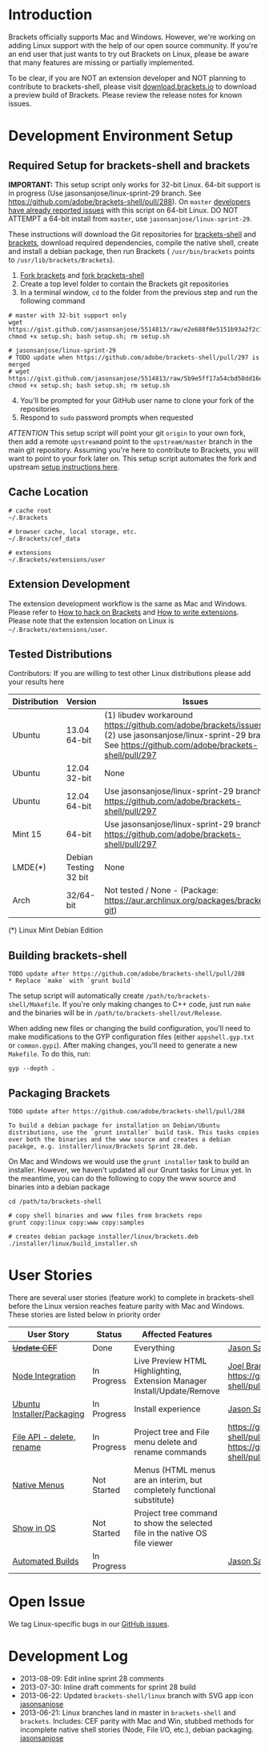 Introduction
====

Brackets officially supports Mac and Windows. However, we're working on adding Linux support with the help of our open source community. If you're an end user that just wants to try out Brackets on Linux, please be aware that many features are missing or partially implemented.

To be clear, if you are NOT an extension developer and NOT planning to contribute to brackets-shell, please visit [download.brackets.io](http://download.brackets.io) to download a preview build of Brackets. Please review the release notes for known issues.

Development Environment Setup
====

Required Setup for brackets-shell and brackets
----

**IMPORTANT:** This setup script only works for 32-bit Linux. 64-bit support is in progress (Use jasonsanjose/linux-sprint-29 branch. See https://github.com/adobe/brackets-shell/pull/288). On `master` [developers have already reported issues](https://groups.google.com/d/msg/brackets-dev/n1wo3aDxNls/Ub58QH_1SbUJ) with this script on 64-bit Linux. DO NOT ATTEMPT a 64-bit install from `master`, use `jasonsanjose/linux-sprint-29`.

These instructions will download the Git repositories for [brackets-shell](https://github.com/adobe/brackets-shell) and [brackets](https://github.com/adobe/brackets), download required dependencies, compile the native shell, create and install a debian package, then run Brackets ( ``/usr/bin/brackets`` points to ``/usr/lib/brackets/Brackets``).

1. [Fork brackets](https://github.com/adobe/brackets/fork) and [fork brackets-shell](https://github.com/adobe/brackets-shell/fork) 
2. Create a top level folder to contain the Brackets git repositories
3. In a terminal window, ``cd`` to the folder from the previous step and run the following command
```shell
# master with 32-bit support only
wget https://gist.github.com/jasonsanjose/5514813/raw/e2e688f0e5151b93a2f2c17c93436bac13d32f35/setup.sh; chmod +x setup.sh; bash setup.sh; rm setup.sh

# jasonsanjose/linux-sprint-29
# TODO update when https://github.com/adobe/brackets-shell/pull/297 is merged
# wget https://gist.github.com/jasonsanjose/5514813/raw/5b9e5ff17a54cbd50dd16e9b8cc1fdc0077e21ba/setup.sh; chmod +x setup.sh; bash setup.sh; rm setup.sh
```
4. You'll be prompted for your GitHub user name to clone your fork of the repositories
5. Respond to ``sudo`` password prompts when requested

*ATTENTION* This setup script will point your git ``origin`` to your own fork, then add a remote ``upstream``and point to the ``upstream/master`` branch in the main git repository. Assuming you're here to contribute to Brackets, you will want to point to your fork later on. This setup script automates the fork and upstream [setup instructions here](https://github.com/adobe/brackets/wiki/How-to-Hack-on-Brackets#setting-up-your-dev-environment).

Cache Location
----

```
# cache root
~/.Brackets

# browser cache, local storage, etc.
~/.Brackets/cef_data

# extensions
~/.Brackets/extensions/user
```

Extension Development
----

The extension development workflow is the same as Mac and Windows. Please refer to [How to hack on Brackets](https://github.com/adobe/brackets/wiki/How-to-Hack-on-Brackets) and [How to write extensions](https://github.com/adobe/brackets/wiki/How%20to%20write%20extensions). Please note that the extension location on Linux is ``~/.Brackets/extensions/user``.

Tested Distributions
----

Contributors: If you are willing to test other Linux distributions please add your results here

| Distribution | Version | Issues |
| ------------ | ------- | ----- |
| Ubuntu | 13.04 64-bit | (1) libudev workaround https://github.com/adobe/brackets/issues/4720 (2) use jasonsanjose/linux-sprint-29 branch. See https://github.com/adobe/brackets-shell/pull/297 |
| Ubuntu | 12.04 32-bit | None |
| Ubuntu | 12.04 64-bit | Use jasonsanjose/linux-sprint-29 branch. See https://github.com/adobe/brackets-shell/pull/297 |
| Mint 15 | 64-bit | Use jasonsanjose/linux-sprint-29 branch. See https://github.com/adobe/brackets-shell/pull/297 |
|LMDE(*) | Debian Testing 32 bit |None|
| Arch | 32/64-bit | Not tested / None - (Package: https://aur.archlinux.org/packages/brackets-git) |

(*) Linux Mint Debian Edition

Building brackets-shell
----

```
TODO update after https://github.com/adobe/brackets-shell/pull/288
* Replace `make` with `grunt build`
```

The setup script will automatically create ``/path/to/brackets-shell/Makefile``. If you're only making changes to C++ code, just run ``make`` and the binaries will be in ``/path/to/brackets-shell/out/Release``. 

When adding new files or changing the build configuration, you'll need to make modifications to the GYP configuration files (either ``appshell.gyp.txt`` or ``common.gypi``). After making changes, you'll need to generate a new ``Makefile``. To do this, run:

```
gyp --depth .
```

Packaging Brackets
----

```
TODO update after https://github.com/adobe/brackets-shell/pull/288

To build a debian package for installation on Debian/Ubuntu distributions, use the `grunt installer` build task. This tasks copies over both the binaries and the www source and creates a debian pacakge, e.g. installer/linux/Brackets Sprint 28.deb.
```

On Mac and Windows we would use the ``grunt installer`` task to build an installer. However, we haven't updated all our Grunt tasks for Linux yet. In the meantime, you can do the following to copy the www source and binaries into a debian package

```
cd /path/to/brackets-shell

# copy shell binaries and www files from brackets repo
grunt copy:linux copy:www copy:samples

# creates debian package installer/linux/brackets.deb
./installer/linux/build_installer.sh
```

User Stories
====

There are several user stories (feature work) to complete in brackets-shell before the Linux version reaches feature parity with Mac and Windows. These stories are listed below in priority order

| User Story | Status | Affected Features | Contact |
| ---------- | ------ | ----------------- | ------- |
| ~~[Update CEF](https://trello.com/c/E8N0Q6dE)~~ | Done | Everything | [Jason San Jose](http://github.com/jasonsanjose) |
| [Node Integration](https://trello.com/c/9nX06hWa) | In Progress | Live Preview HTML Highlighting, Extension Manager Install/Update/Remove | [Joel Brandt](http://github.com/joelrbrandt), [Tim Burgess](http://github.com/timburgess), https://github.com/adobe/brackets-shell/pull/278 |
| [Ubuntu Installer/Packaging](https://trello.com/c/ZoCPy6mD) | In Progress | Install experience | [Jason San Jose](http://github.com/jasonsanjose) |
| [File API - delete, rename](https://trello.com/c/WMB6vtwO) | In Progress | Project tree and File menu delete and rename commands | https://github.com/adobe/brackets-shell/pull/304, https://github.com/adobe/brackets-shell/pull/285|
| [Native Menus](https://trello.com/c/WMB6vtwO) | Not Started | Menus (HTML menus are an interim, but completely functional substitute) | |
| [Show in OS](https://trello.com/c/RF1ddQGK) | Not Started | Project tree command to show the selected file in the native OS file viewer | |
| [Automated Builds](https://trello.com/c/P35As8lf) | In Progress | | [Jason San Jose](http://github.com/jasonsanjose), [Ingo Richter](http://github.com/ingorichter) |

Open Issue
====

We tag Linux-specific bugs in our [GitHub issues](https://github.com/adobe/brackets/issues?labels=Linux+only&page=1&state=open).

Development Log
====
* 2013-08-09: Edit inline sprint 28 comments
* 2013-07-30: Inline draft comments for sprint 28 build
* 2013-06-22: Updated ``brackets-shell/linux`` branch with SVG app icon [jasonsanjose](http://github.com/jasonsanjose)
* 2013-06-21: Linux branches land in master in ``brackets-shell`` and ``brackets``. Includes: CEF parity with Mac and Win, stubbed methods for incomplete native shell stories (Node, File I/O, etc.), debian packaging. [jasonsanjose](http://github.com/jasonsanjose)